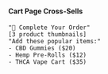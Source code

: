 #### Cart Page Cross-Sells

```
"🎁 Complete Your Order"
[3 product thumbnails]
"Add these popular items:"
- CBD Gummies ($20)
- Hemp Pre-Rolls ($12)
- THCA Vape Cart ($35)
```
